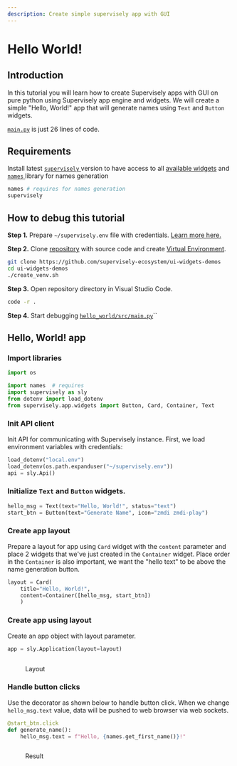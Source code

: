 ```yaml
---
description: Create simple supervisely app with GUI
---
```


# Hello World!

## Introduction

In this tutorial you will learn how to create Supervisely apps with GUI on pure python using Supervisely app engine and widgets. We will create a simple "Hello, World!" app that will generate names using `Text` and `Button` widgets.

[`main.py`](https://github.com/supervisely-ecosystem/ui-widgets-demos/blob/master/hello_world/src/main.py) is just 26 lines of code.

## Requirements

Install latest [`supervisely` ](https://pypi.org/project/supervisely/)version to have access to all [available widgets](https://ecosystem.supervise.ly/docs/table) and [`names` ](https://pypi.org/project/names/)library for names generation

```python
names # requires for names generation
supervisely
```

## How to debug this tutorial

**Step 1.** Prepare `~/supervisely.env` file with credentials. [Learn more here.](https://developer.supervise.ly/getting-started/basics-of-authentication#how-to-use-in-python)

**Step 2.** Clone [repository](https://github.com/supervisely-ecosystem/ui-widgets-demos) with source code and create [Virtual Environment](https://docs.python.org/3/library/venv.html).

```bash
git clone https://github.com/supervisely-ecosystem/ui-widgets-demos
cd ui-widgets-demos
./create_venv.sh
```

**Step 3.** Open repository directory in Visual Studio Code.

```bash
code -r .
```
                                                            
**Step 4.** Start debugging [`hello_world/src/main.py`](https://github.com/supervisely-ecosystem/ui-widgets-demos/blob/master/hello_world/src/main.py)``

## Hello, World! app

### Import libraries

```python
import os

import names  # requires
import supervisely as sly
from dotenv import load_dotenv
from supervisely.app.widgets import Button, Card, Container, Text
```

### Init API client

Init API for communicating with Supervisely instance. First, we load environment variables with credentials:

```python
load_dotenv("local.env")
load_dotenv(os.path.expanduser("~/supervisely.env"))
api = sly.Api()
```

### Initialize `Text` and `Button` widgets.

```python
hello_msg = Text(text="Hello, World!", status="text")
start_btn = Button(text="Generate Name", icon="zmdi zmdi-play")
```

### Create app layout

Prepare a layout for app using `Card` widget with the `content` parameter and place 2 widgets that we've just created in the `Container` widget. Place order in the `Container` is also important, we want the "hello text" to be above the name generation button.

```python
layout = Card(
    title="Hello, World!", 
    content=Container([hello_msg, start_btn])
    )
```

### Create app using layout

Create an app object with layout parameter.

```python
app = sly.Application(layout=layout)
```

<figure><img src="https://user-images.githubusercontent.com/48913536/194583142-06d801c8-fe97-4429-9d9a-6bac720eefda.png" alt=""><figcaption><p>Layout</p></figcaption></figure>

### Handle button clicks

Use the decorator as shown below to handle button click. When we change `hello_msg.text` value, data will be pushed to web browser via web sockets.

```python
@start_btn.click
def generate_name():
    hello_msg.text = f"Hello, {names.get_first_name()}!"
```

<figure><img src="https://user-images.githubusercontent.com/48913536/194533336-6983fbd9-c6dc-4f44-867d-aec8526d9a64.gif" alt=""><figcaption><p>Result</p></figcaption></figure>
